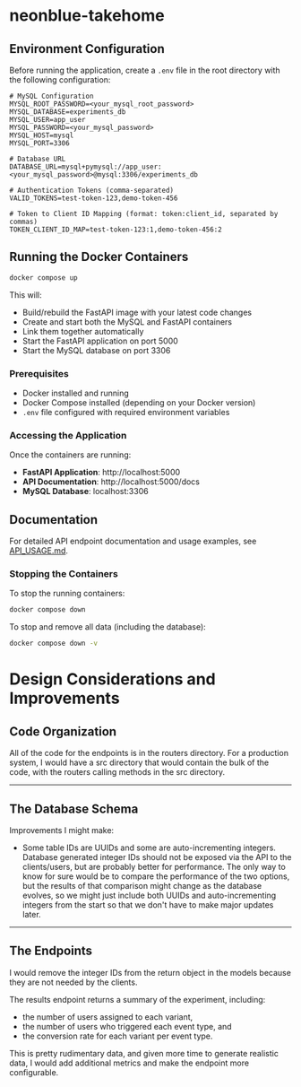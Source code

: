 # neonblue-takehome

## Environment Configuration

Before running the application, create a `.env` file in the root directory with the following configuration:

```env
# MySQL Configuration
MYSQL_ROOT_PASSWORD=<your_mysql_root_password>
MYSQL_DATABASE=experiments_db
MYSQL_USER=app_user
MYSQL_PASSWORD=<your_mysql_password>
MYSQL_HOST=mysql
MYSQL_PORT=3306

# Database URL
DATABASE_URL=mysql+pymysql://app_user:<your_mysql_password>@mysql:3306/experiments_db

# Authentication Tokens (comma-separated)
VALID_TOKENS=test-token-123,demo-token-456

# Token to Client ID Mapping (format: token:client_id, separated by commas)
TOKEN_CLIENT_ID_MAP=test-token-123:1,demo-token-456:2
```

## Running the Docker Containers

```bash
docker compose up
```

This will:
- Build/rebuild the FastAPI image with your latest code changes
- Create and start both the MySQL and FastAPI containers
- Link them together automatically
- Start the FastAPI application on port 5000
- Start the MySQL database on port 3306

### Prerequisites

- Docker installed and running
- Docker Compose installed (depending on your Docker version)
- `.env` file configured with required environment variables

### Accessing the Application

Once the containers are running:

- **FastAPI Application**: http://localhost:5000
- **API Documentation**: http://localhost:5000/docs
- **MySQL Database**: localhost:3306

## Documentation

For detailed API endpoint documentation and usage examples, see [API_USAGE.md](API_USAGE.md).
### Stopping the Containers

To stop the running containers:

```bash
docker compose down
```

To stop and remove all data (including the database):

```bash
docker compose down -v
```

# Design Considerations and Improvements

## Code Organization

All of the code for the endpoints is in the routers directory. For a production system, I would have a src directory that would contain the bulk of the code, with the routers calling methods in the src directory.

---

## The Database Schema

Improvements I might make:
- Some table IDs are UUIDs and some are auto-incrementing integers. Database generated integer IDs should not be exposed via the API to the clients/users, but are probably better for performance. The only way to know for sure would be to compare the performance of the two options, but the results of that comparison might change as the database evolves, so we might just include both UUIDs and auto-incrementing integers from the start so that we don't have to make major updates later. 
---

## The Endpoints
I would remove the integer IDs from the return object in the models because they are not needed by the clients. 

The results endpoint returns a summary of the experiment, including:
- the number of users assigned to each variant, 
- the number of users who triggered each event type, and 
- the conversion rate for each variant per event type.

This is pretty rudimentary data, and given more time to generate realistic data, I would add additional metrics and make the endpoint more configurable.